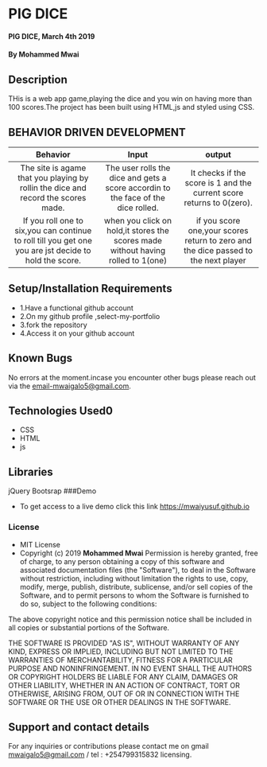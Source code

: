 
# PIG DICE
#### PIG DICE, March 4th 2019
#### By **Mohammed Mwai**
## Description
THis is a web app game,playing the dice and you win on having more than 100 scores.The project has been built using HTML,js and styled using CSS.
## BEHAVIOR DRIVEN DEVELOPMENT
| Behavior       | Input     | output|
| :-------------: | :-------------: | :-------------: |
| The site is agame that you playing by rollin the dice and record the scores made.   | The user rolls the dice and gets a score accordin to the face of the dice rolled.  | It checks if the score is 1 and the current score returns to 0(zero). |
| If you roll one to six,you can continue to roll till you get one you are jst decide to hold the score. | when you click on hold,it stores the scores made without having rolled to 1(one) | if you score one,your scores return to zero and the dice passed to the next player|
## Setup/Installation Requirements
* 1.Have a functional github account
* 2.On my github profile ,select-my-portfolio
* 3.fork the repository
* 4.Access it on your github account
## Known Bugs
No errors at the moment.incase you encounter other bugs please reach out via the email-mwaigalo5@gmail.com.
## Technologies Used0
* CSS
* HTML
* js
## Libraries
jQuery
Bootsrap
###Demo
 * To get access to a live demo click this link  https://mwaiyusuf.github.io

### License
* MIT License
* Copyright (c) 2019 **Mohammed Mwai**
Permission is hereby granted, free of charge, to any person obtaining a copy of this software and associated documentation files (the "Software"), to deal in the Software without restriction, including without limitation the rights to use, copy, modify, merge, publish, distribute, sublicense, and/or sell copies of the Software, and to permit persons to whom the Software is furnished to do so, subject to the following conditions:

The above copyright notice and this permission notice shall be included in all copies or substantial portions of the Software.

THE SOFTWARE IS PROVIDED "AS IS", WITHOUT WARRANTY OF ANY KIND, EXPRESS OR IMPLIED, INCLUDING BUT NOT LIMITED TO THE WARRANTIES OF MERCHANTABILITY, FITNESS FOR A PARTICULAR PURPOSE AND NONINFRINGEMENT. IN NO EVENT SHALL THE AUTHORS OR COPYRIGHT HOLDERS BE LIABLE FOR ANY CLAIM, DAMAGES OR OTHER LIABILITY, WHETHER IN AN ACTION OF CONTRACT, TORT OR OTHERWISE, ARISING FROM, OUT OF OR IN CONNECTION WITH THE SOFTWARE OR THE USE OR OTHER DEALINGS IN THE SOFTWARE.
## Support and contact details
For any inquiries or contributions please contact me on gmail mwaigalo5@gmail.com / tel : +254799315832
 licensing.

